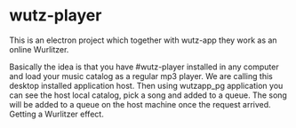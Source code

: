 # wutz-player
This is an electron project which together with wutz-app they work as an online Wurlitzer.

Basically the idea is that you have #wutz-player installed in any computer and load your music catalog as a regular mp3 player. 
We are calling this desktop installed application host.
Then using wutzapp_pg application you can see the host local catalog, pick a song and added to a queue. 
The song will be added to a queue on the host machine once the request arrived. Getting a Wurlitzer effect.
